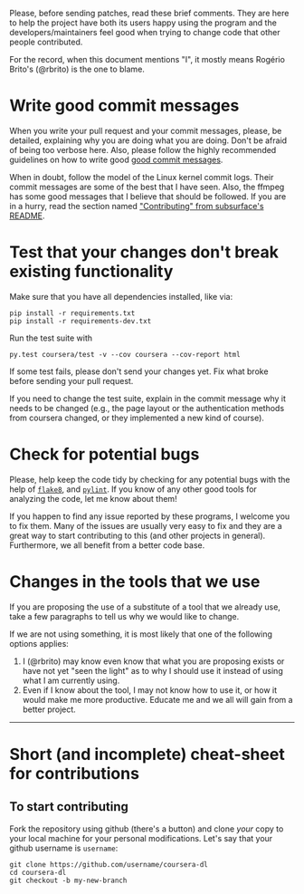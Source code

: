 Please, before sending patches, read these brief comments. They are here to
help the project have both its users happy using the program and the
developers/maintainers feel good when trying to change code that other
people contributed.

For the record, when this document mentions "I", it mostly means Rogério
Brito's (@rbrito) is the one to blame.

# Write good commit messages

When you write your pull request and your commit messages, please, be
detailed, explaining why you are doing what you are doing. Don't be afraid
of being too verbose here.  Also, please follow the highly recommended
guidelines on how to write good [good commit messages][commit-msgs].

When in doubt, follow the model of the Linux kernel commit logs. Their
commit messages are some of the best that I have seen. Also, the ffmpeg has
some good messages that I believe that should be followed. If you are in a
hurry, read the section named
["Contributing" from subsurface's README][contributing].

[commit-msgs]: https://robots.thoughtbot.com/5-useful-tips-for-a-better-commit-message
[contributing]: https://github.com/torvalds/subsurface/blob/master/README#L71-L114


# Test that your changes don't break existing functionality

Make sure that you have all dependencies installed, like via:

    pip install -r requirements.txt
    pip install -r requirements-dev.txt

Run the test suite with

    py.test coursera/test -v --cov coursera --cov-report html

If some test fails, please don't send your changes yet. Fix what broke
before sending your pull request.

If you need to change the test suite, explain in the commit message why it
needs to be changed (e.g., the page layout or the authentication methods
from coursera changed, or they implemented a new kind of course).

# Check for potential bugs

Please, help keep the code tidy by checking for any potential bugs with the
help of [`flake8`][flake8], and [`pylint`][pylint].  If you know of any
other good tools for analyzing the code, let me know about them!

[flake8]: https://pypi.python.org/pypi/flake8
[pylint]: https://pypi.python.org/pypi/pylint

If you happen to find any issue reported by these programs, I welcome you to
fix them.  Many of the issues are usually very easy to fix and they are a
great way to start contributing to this (and other projects in general).
Furthermore, we all benefit from a better code base.

# Changes in the tools that we use

If you are proposing the use of a substitute of a tool that we already use,
take a few paragraphs to tell us why we would like to change.

If we are not using something, it is most likely that one of the following
options applies:

1. I (@rbrito) may know even know that what you are proposing exists or have
   not yet "seen the light" as to why I should use it instead of using what
   I am currently using.
2. Even if I know about the tool, I may not know how to use it, or how it
   would make me more productive.  Educate me and we all will gain from a
   better project.

----

# Short (and incomplete) cheat-sheet for contributions

## To start contributing

Fork the repository using github (there's a button) and clone *your* copy to
your local machine for your personal modifications. Let's say that your
github username is `username`:

```
git clone https://github.com/username/coursera-dl
cd coursera-dl
git checkout -b my-new-branch
```
